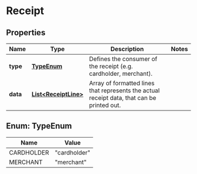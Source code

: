 

# Receipt

## Properties

Name | Type | Description | Notes
------------ | ------------- | ------------- | -------------
**type** | [**TypeEnum**](#TypeEnum) | Defines the consumer of the receipt (e.g. cardholder, merchant). | 
**data** | [**List&lt;ReceiptLine&gt;**](ReceiptLine.md) | Array of formatted lines that represents the actual receipt data, that can be printed out. | 



## Enum: TypeEnum

Name | Value
---- | -----
CARDHOLDER | &quot;cardholder&quot;
MERCHANT | &quot;merchant&quot;



